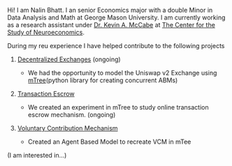 Hi! I am Nalin Bhatt. I an senior Economics major with a double Minor in Data Analysis and Math at George Mason University. 
I am currently working as a research assistant under [Dr. Kevin A. McCabe](https://github.com/Kmccabe) at 
[The Center for the Study of Neuroeconomics](https://github.com/gmucsn). 

During my reu experience I have helped contribute to the following projects <br>

1. [Decentralized Exchanges](https://github.com/gmucsn/workshop_2021/tree/main/project_amm) (ongoing)
    * We had the opportunity to model the Uniswap v2 Exchange using [mTree](https://github.com/gmucsn/mTree)(python library for creating concurrent ABMs) 

2. [Transaction Escrow](https://github.com/gmucsn/reu_2020_main) 
    * We created an experiment in mTree to study online transaction escrow mechanism. (ongoing)
  
3. [Voluntary Contribution Mechanism](https://github.com/gmucsn/reu_2020_vcm)
    * Created an Agent Based Model to recreate VCM in mTee

(I am interested in...) 
